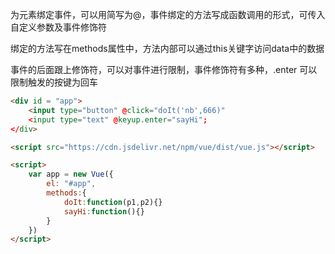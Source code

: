 为元素绑定事件，可以用简写为@，事件绑定的方法写成函数调用的形式，可传入自定义参数及事件修饰符

绑定的方法写在methods属性中，方法内部可以通过this关键字访问data中的数据

事件的后面跟上修饰符，可以对事件进行限制，事件修饰符有多种，.enter 可以限制触发的按键为回车

```html
<div id = "app">
    <input type="button" @click="doIt('nb',666)"
    <input type="text" @keyup.enter="sayHi";
</div>

<script src="https://cdn.jsdelivr.net/npm/vue/dist/vue.js"></script>

<script>
	var app = new Vue({
   	 	el: "#app",
    	methods:{
			doIt:function(p1,p2){}
			sayHi:function(){}
		}
	})
</script>
```


